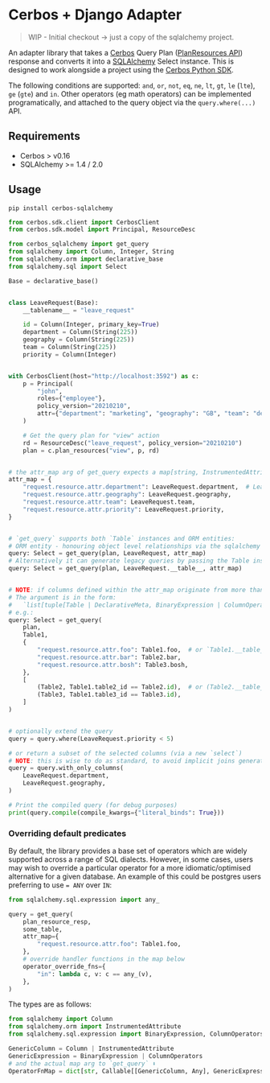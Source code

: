 # Cerbos + Django Adapter

> WIP - Initial checkout -> just a copy of the sqlalchemy project.

An adapter library that takes a [Cerbos](https://cerbos.dev) Query Plan ([PlanResources API](https://docs.cerbos.dev/cerbos/latest/api/index.html#resources-query-plan)) response and converts it into a [SQLAlchemy](https://docs.sqlalchemy.org/en/14/) Select instance. This is designed to work alongside a project using the [Cerbos Python SDK](https://github.com/cerbos/cerbos-sdk-python).

The following conditions are supported: `and`, `or`, `not`, `eq`, `ne`, `lt`, `gt`, `le` (`lte`), `ge` (`gte`) and `in`. Other operators (eg math operators) can be implemented programatically, and attached to the query object via the `query.where(...)` API.

## Requirements
- Cerbos > v0.16
- SQLAlchemy >= 1.4 / 2.0

## Usage

```
pip install cerbos-sqlalchemy
```

```python
from cerbos.sdk.client import CerbosClient
from cerbos.sdk.model import Principal, ResourceDesc

from cerbos_sqlalchemy import get_query
from sqlalchemy import Column, Integer, String
from sqlalchemy.orm import declarative_base
from sqlalchemy.sql import Select

Base = declarative_base()


class LeaveRequest(Base):
    __tablename__ = "leave_request"

    id = Column(Integer, primary_key=True)
    department = Column(String(225))
    geography = Column(String(225))
    team = Column(String(225))
    priority = Column(Integer)


with CerbosClient(host="http://localhost:3592") as c:
    p = Principal(
        "john",
        roles={"employee"},
        policy_version="20210210",
        attr={"department": "marketing", "geography": "GB", "team": "design"},
    )

    # Get the query plan for "view" action
    rd = ResourceDesc("leave_request", policy_version="20210210")
    plan = c.plan_resources("view", p, rd)


# the attr_map arg of get_query expects a map[string, InstrumentedAttribute | Column], with cerbos attribute strings mapped to the column/attr instances
attr_map = {
    "request.resource.attr.department": LeaveRequest.department,  # LeaveRequest.__table__.c.department is also allowed
    "request.resource.attr.geography": LeaveRequest.geography,
    "request.resource.attr.team": LeaveRequest.team,
    "request.resource.attr.priority": LeaveRequest.priority,
}


# `get_query` supports both `Table` instances and ORM entities:
# ORM entity - honouring object level relationships via the sqlalchemy ORM
query: Select = get_query(plan, LeaveRequest, attr_map)
# Alternatively it can generate legacy queries by passing the Table instance
query: Select = get_query(plan, LeaveRequest.__table__, attr_map)


# NOTE: if columns defined within the attr_map originate from more than one table, we need to define a mapping as the optional 4th positional arg to `get_query`.
# The argument is in the form:
#   `list[tuple[Table | DeclarativeMeta, BinaryExpression | ColumnOperators]]`
# e.g.:
query: Select = get_query(
    plan,
    Table1,
    {
        "request.resource.attr.foo": Table1.foo,  # or `Table1.__table__.c.foo`
        "request.resource.attr.bar": Table2.bar,
        "request.resource.attr.bosh": Table3.bosh,
    },
    [
        (Table2, Table1.table2_id == Table2.id),  # or (Table2.__table__, Table1.__table__.c.table2_id == Table2.__table__.c.id)
        (Table3, Table1.table3_id == Table3.id),
    ]
)


# optionally extend the query
query = query.where(LeaveRequest.priority < 5)

# or return a subset of the selected columns (via a new `select`)
# NOTE: this is wise to do as standard, to avoid implicit joins generated by sqla `relationship()` usage, if present
query = query.with_only_columns(
    LeaveRequest.department,
    LeaveRequest.geography,
)

# Print the compiled query (for debug purposes)
print(query.compile(compile_kwargs={"literal_binds": True}))
```

### Overriding default predicates

By default, the library provides a base set of operators which are widely supported across a range of SQL dialects. However, in some cases, users may wish to override a particular operator for a more idiomatic/optimised alternative for a given database. An example of this could be postgres users preferring to use `= ANY` over `IN`:

```python
from sqlalchemy.sql.expression import any_

query = get_query(
    plan_resource_resp,
    some_table,
    attr_map={
        "request.resource.attr.foo": Table1.foo,
    },
    # override handler functions in the map below
    operator_override_fns={
        "in": lambda c, v: c == any_(v),
    },
)
```

The types are as follows:

```python
from sqlalchemy import Column
from sqlalchemy.orm import InstrumentedAttribute
from sqlalchemy.sql.expression import BinaryExpression, ColumnOperators

GenericColumn = Column | InstrumentedAttribute
GenericExpression = BinaryExpression | ColumnOperators
# and the actual map arg to `get_query` ⬇️
OperatorFnMap = dict[str, Callable[[GenericColumn, Any], GenericExpression]]
```
